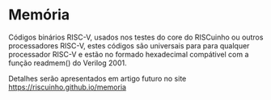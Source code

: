 # Memória

Códigos binários RISC-V, usados nos testes do core do RISCuinho ou outros processadores RISC-V, estes códigos são universais para para qualquer processador RISC-V  e estão no formado hexadecimal compátivel com a função readmem() do Verilog 2001.

Detalhes serão apresentados em artigo futuro no site https://riscuinho.github.io/memoria
